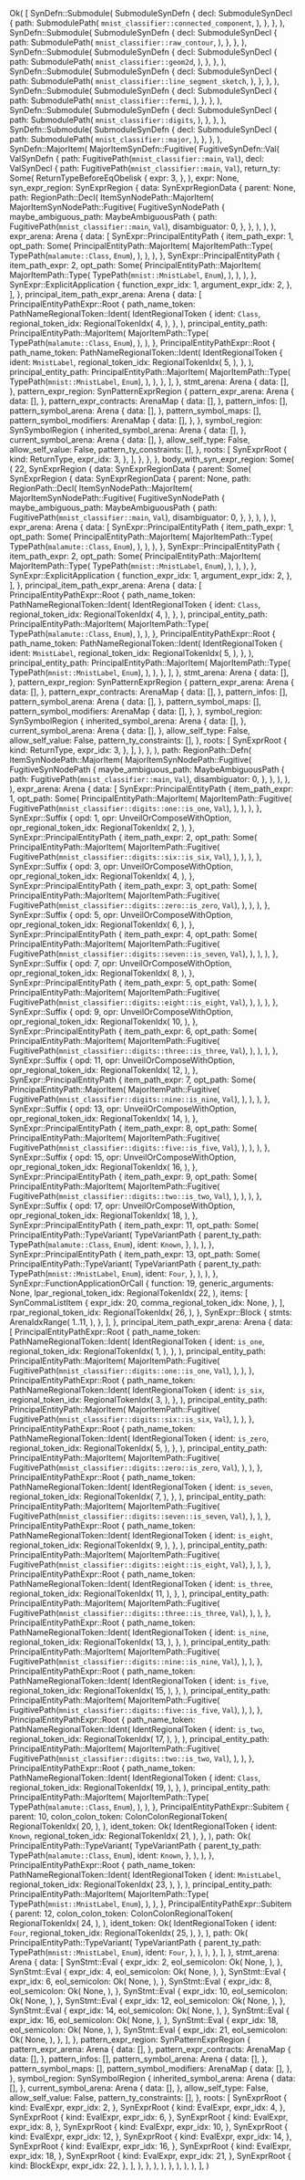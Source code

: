 Ok(
    [
        SynDefn::Submodule(
            SubmoduleSynDefn {
                decl: SubmoduleSynDecl {
                    path: SubmodulePath(
                        `mnist_classifier::connected_component`,
                    ),
                },
            },
        ),
        SynDefn::Submodule(
            SubmoduleSynDefn {
                decl: SubmoduleSynDecl {
                    path: SubmodulePath(
                        `mnist_classifier::raw_contour`,
                    ),
                },
            },
        ),
        SynDefn::Submodule(
            SubmoduleSynDefn {
                decl: SubmoduleSynDecl {
                    path: SubmodulePath(
                        `mnist_classifier::geom2d`,
                    ),
                },
            },
        ),
        SynDefn::Submodule(
            SubmoduleSynDefn {
                decl: SubmoduleSynDecl {
                    path: SubmodulePath(
                        `mnist_classifier::line_segment_sketch`,
                    ),
                },
            },
        ),
        SynDefn::Submodule(
            SubmoduleSynDefn {
                decl: SubmoduleSynDecl {
                    path: SubmodulePath(
                        `mnist_classifier::fermi`,
                    ),
                },
            },
        ),
        SynDefn::Submodule(
            SubmoduleSynDefn {
                decl: SubmoduleSynDecl {
                    path: SubmodulePath(
                        `mnist_classifier::digits`,
                    ),
                },
            },
        ),
        SynDefn::Submodule(
            SubmoduleSynDefn {
                decl: SubmoduleSynDecl {
                    path: SubmodulePath(
                        `mnist_classifier::major`,
                    ),
                },
            },
        ),
        SynDefn::MajorItem(
            MajorItemSynDefn::Fugitive(
                FugitiveSynDefn::Val(
                    ValSynDefn {
                        path: FugitivePath(`mnist_classifier::main`, `Val`),
                        decl: ValSynDecl {
                            path: FugitivePath(`mnist_classifier::main`, `Val`),
                            return_ty: Some(
                                ReturnTypeBeforeEqObelisk {
                                    expr: 3,
                                },
                            ),
                            expr: None,
                            syn_expr_region: SynExprRegion {
                                data: SynExprRegionData {
                                    parent: None,
                                    path: RegionPath::Decl(
                                        ItemSynNodePath::MajorItem(
                                            MajorItemSynNodePath::Fugitive(
                                                FugitiveSynNodePath {
                                                    maybe_ambiguous_path: MaybeAmbiguousPath {
                                                        path: FugitivePath(`mnist_classifier::main`, `Val`),
                                                        disambiguator: 0,
                                                    },
                                                },
                                            ),
                                        ),
                                    ),
                                    expr_arena: Arena {
                                        data: [
                                            SynExpr::PrincipalEntityPath {
                                                item_path_expr: 1,
                                                opt_path: Some(
                                                    PrincipalEntityPath::MajorItem(
                                                        MajorItemPath::Type(
                                                            TypePath(`malamute::Class`, `Enum`),
                                                        ),
                                                    ),
                                                ),
                                            },
                                            SynExpr::PrincipalEntityPath {
                                                item_path_expr: 2,
                                                opt_path: Some(
                                                    PrincipalEntityPath::MajorItem(
                                                        MajorItemPath::Type(
                                                            TypePath(`mnist::MnistLabel`, `Enum`),
                                                        ),
                                                    ),
                                                ),
                                            },
                                            SynExpr::ExplicitApplication {
                                                function_expr_idx: 1,
                                                argument_expr_idx: 2,
                                            },
                                        ],
                                    },
                                    principal_item_path_expr_arena: Arena {
                                        data: [
                                            PrincipalEntityPathExpr::Root {
                                                path_name_token: PathNameRegionalToken::Ident(
                                                    IdentRegionalToken {
                                                        ident: `Class`,
                                                        regional_token_idx: RegionalTokenIdx(
                                                            4,
                                                        ),
                                                    },
                                                ),
                                                principal_entity_path: PrincipalEntityPath::MajorItem(
                                                    MajorItemPath::Type(
                                                        TypePath(`malamute::Class`, `Enum`),
                                                    ),
                                                ),
                                            },
                                            PrincipalEntityPathExpr::Root {
                                                path_name_token: PathNameRegionalToken::Ident(
                                                    IdentRegionalToken {
                                                        ident: `MnistLabel`,
                                                        regional_token_idx: RegionalTokenIdx(
                                                            5,
                                                        ),
                                                    },
                                                ),
                                                principal_entity_path: PrincipalEntityPath::MajorItem(
                                                    MajorItemPath::Type(
                                                        TypePath(`mnist::MnistLabel`, `Enum`),
                                                    ),
                                                ),
                                            },
                                        ],
                                    },
                                    stmt_arena: Arena {
                                        data: [],
                                    },
                                    pattern_expr_region: SynPatternExprRegion {
                                        pattern_expr_arena: Arena {
                                            data: [],
                                        },
                                        pattern_expr_contracts: ArenaMap {
                                            data: [],
                                        },
                                        pattern_infos: [],
                                        pattern_symbol_arena: Arena {
                                            data: [],
                                        },
                                        pattern_symbol_maps: [],
                                        pattern_symbol_modifiers: ArenaMap {
                                            data: [],
                                        },
                                    },
                                    symbol_region: SynSymbolRegion {
                                        inherited_symbol_arena: Arena {
                                            data: [],
                                        },
                                        current_symbol_arena: Arena {
                                            data: [],
                                        },
                                        allow_self_type: False,
                                        allow_self_value: False,
                                        pattern_ty_constraints: [],
                                    },
                                    roots: [
                                        SynExprRoot {
                                            kind: ReturnType,
                                            expr_idx: 3,
                                        },
                                    ],
                                },
                            },
                        },
                        body_with_syn_expr_region: Some(
                            (
                                22,
                                SynExprRegion {
                                    data: SynExprRegionData {
                                        parent: Some(
                                            SynExprRegion {
                                                data: SynExprRegionData {
                                                    parent: None,
                                                    path: RegionPath::Decl(
                                                        ItemSynNodePath::MajorItem(
                                                            MajorItemSynNodePath::Fugitive(
                                                                FugitiveSynNodePath {
                                                                    maybe_ambiguous_path: MaybeAmbiguousPath {
                                                                        path: FugitivePath(`mnist_classifier::main`, `Val`),
                                                                        disambiguator: 0,
                                                                    },
                                                                },
                                                            ),
                                                        ),
                                                    ),
                                                    expr_arena: Arena {
                                                        data: [
                                                            SynExpr::PrincipalEntityPath {
                                                                item_path_expr: 1,
                                                                opt_path: Some(
                                                                    PrincipalEntityPath::MajorItem(
                                                                        MajorItemPath::Type(
                                                                            TypePath(`malamute::Class`, `Enum`),
                                                                        ),
                                                                    ),
                                                                ),
                                                            },
                                                            SynExpr::PrincipalEntityPath {
                                                                item_path_expr: 2,
                                                                opt_path: Some(
                                                                    PrincipalEntityPath::MajorItem(
                                                                        MajorItemPath::Type(
                                                                            TypePath(`mnist::MnistLabel`, `Enum`),
                                                                        ),
                                                                    ),
                                                                ),
                                                            },
                                                            SynExpr::ExplicitApplication {
                                                                function_expr_idx: 1,
                                                                argument_expr_idx: 2,
                                                            },
                                                        ],
                                                    },
                                                    principal_item_path_expr_arena: Arena {
                                                        data: [
                                                            PrincipalEntityPathExpr::Root {
                                                                path_name_token: PathNameRegionalToken::Ident(
                                                                    IdentRegionalToken {
                                                                        ident: `Class`,
                                                                        regional_token_idx: RegionalTokenIdx(
                                                                            4,
                                                                        ),
                                                                    },
                                                                ),
                                                                principal_entity_path: PrincipalEntityPath::MajorItem(
                                                                    MajorItemPath::Type(
                                                                        TypePath(`malamute::Class`, `Enum`),
                                                                    ),
                                                                ),
                                                            },
                                                            PrincipalEntityPathExpr::Root {
                                                                path_name_token: PathNameRegionalToken::Ident(
                                                                    IdentRegionalToken {
                                                                        ident: `MnistLabel`,
                                                                        regional_token_idx: RegionalTokenIdx(
                                                                            5,
                                                                        ),
                                                                    },
                                                                ),
                                                                principal_entity_path: PrincipalEntityPath::MajorItem(
                                                                    MajorItemPath::Type(
                                                                        TypePath(`mnist::MnistLabel`, `Enum`),
                                                                    ),
                                                                ),
                                                            },
                                                        ],
                                                    },
                                                    stmt_arena: Arena {
                                                        data: [],
                                                    },
                                                    pattern_expr_region: SynPatternExprRegion {
                                                        pattern_expr_arena: Arena {
                                                            data: [],
                                                        },
                                                        pattern_expr_contracts: ArenaMap {
                                                            data: [],
                                                        },
                                                        pattern_infos: [],
                                                        pattern_symbol_arena: Arena {
                                                            data: [],
                                                        },
                                                        pattern_symbol_maps: [],
                                                        pattern_symbol_modifiers: ArenaMap {
                                                            data: [],
                                                        },
                                                    },
                                                    symbol_region: SynSymbolRegion {
                                                        inherited_symbol_arena: Arena {
                                                            data: [],
                                                        },
                                                        current_symbol_arena: Arena {
                                                            data: [],
                                                        },
                                                        allow_self_type: False,
                                                        allow_self_value: False,
                                                        pattern_ty_constraints: [],
                                                    },
                                                    roots: [
                                                        SynExprRoot {
                                                            kind: ReturnType,
                                                            expr_idx: 3,
                                                        },
                                                    ],
                                                },
                                            },
                                        ),
                                        path: RegionPath::Defn(
                                            ItemSynNodePath::MajorItem(
                                                MajorItemSynNodePath::Fugitive(
                                                    FugitiveSynNodePath {
                                                        maybe_ambiguous_path: MaybeAmbiguousPath {
                                                            path: FugitivePath(`mnist_classifier::main`, `Val`),
                                                            disambiguator: 0,
                                                        },
                                                    },
                                                ),
                                            ),
                                        ),
                                        expr_arena: Arena {
                                            data: [
                                                SynExpr::PrincipalEntityPath {
                                                    item_path_expr: 1,
                                                    opt_path: Some(
                                                        PrincipalEntityPath::MajorItem(
                                                            MajorItemPath::Fugitive(
                                                                FugitivePath(`mnist_classifier::digits::one::is_one`, `Val`),
                                                            ),
                                                        ),
                                                    ),
                                                },
                                                SynExpr::Suffix {
                                                    opd: 1,
                                                    opr: UnveilOrComposeWithOption,
                                                    opr_regional_token_idx: RegionalTokenIdx(
                                                        2,
                                                    ),
                                                },
                                                SynExpr::PrincipalEntityPath {
                                                    item_path_expr: 2,
                                                    opt_path: Some(
                                                        PrincipalEntityPath::MajorItem(
                                                            MajorItemPath::Fugitive(
                                                                FugitivePath(`mnist_classifier::digits::six::is_six`, `Val`),
                                                            ),
                                                        ),
                                                    ),
                                                },
                                                SynExpr::Suffix {
                                                    opd: 3,
                                                    opr: UnveilOrComposeWithOption,
                                                    opr_regional_token_idx: RegionalTokenIdx(
                                                        4,
                                                    ),
                                                },
                                                SynExpr::PrincipalEntityPath {
                                                    item_path_expr: 3,
                                                    opt_path: Some(
                                                        PrincipalEntityPath::MajorItem(
                                                            MajorItemPath::Fugitive(
                                                                FugitivePath(`mnist_classifier::digits::zero::is_zero`, `Val`),
                                                            ),
                                                        ),
                                                    ),
                                                },
                                                SynExpr::Suffix {
                                                    opd: 5,
                                                    opr: UnveilOrComposeWithOption,
                                                    opr_regional_token_idx: RegionalTokenIdx(
                                                        6,
                                                    ),
                                                },
                                                SynExpr::PrincipalEntityPath {
                                                    item_path_expr: 4,
                                                    opt_path: Some(
                                                        PrincipalEntityPath::MajorItem(
                                                            MajorItemPath::Fugitive(
                                                                FugitivePath(`mnist_classifier::digits::seven::is_seven`, `Val`),
                                                            ),
                                                        ),
                                                    ),
                                                },
                                                SynExpr::Suffix {
                                                    opd: 7,
                                                    opr: UnveilOrComposeWithOption,
                                                    opr_regional_token_idx: RegionalTokenIdx(
                                                        8,
                                                    ),
                                                },
                                                SynExpr::PrincipalEntityPath {
                                                    item_path_expr: 5,
                                                    opt_path: Some(
                                                        PrincipalEntityPath::MajorItem(
                                                            MajorItemPath::Fugitive(
                                                                FugitivePath(`mnist_classifier::digits::eight::is_eight`, `Val`),
                                                            ),
                                                        ),
                                                    ),
                                                },
                                                SynExpr::Suffix {
                                                    opd: 9,
                                                    opr: UnveilOrComposeWithOption,
                                                    opr_regional_token_idx: RegionalTokenIdx(
                                                        10,
                                                    ),
                                                },
                                                SynExpr::PrincipalEntityPath {
                                                    item_path_expr: 6,
                                                    opt_path: Some(
                                                        PrincipalEntityPath::MajorItem(
                                                            MajorItemPath::Fugitive(
                                                                FugitivePath(`mnist_classifier::digits::three::is_three`, `Val`),
                                                            ),
                                                        ),
                                                    ),
                                                },
                                                SynExpr::Suffix {
                                                    opd: 11,
                                                    opr: UnveilOrComposeWithOption,
                                                    opr_regional_token_idx: RegionalTokenIdx(
                                                        12,
                                                    ),
                                                },
                                                SynExpr::PrincipalEntityPath {
                                                    item_path_expr: 7,
                                                    opt_path: Some(
                                                        PrincipalEntityPath::MajorItem(
                                                            MajorItemPath::Fugitive(
                                                                FugitivePath(`mnist_classifier::digits::nine::is_nine`, `Val`),
                                                            ),
                                                        ),
                                                    ),
                                                },
                                                SynExpr::Suffix {
                                                    opd: 13,
                                                    opr: UnveilOrComposeWithOption,
                                                    opr_regional_token_idx: RegionalTokenIdx(
                                                        14,
                                                    ),
                                                },
                                                SynExpr::PrincipalEntityPath {
                                                    item_path_expr: 8,
                                                    opt_path: Some(
                                                        PrincipalEntityPath::MajorItem(
                                                            MajorItemPath::Fugitive(
                                                                FugitivePath(`mnist_classifier::digits::five::is_five`, `Val`),
                                                            ),
                                                        ),
                                                    ),
                                                },
                                                SynExpr::Suffix {
                                                    opd: 15,
                                                    opr: UnveilOrComposeWithOption,
                                                    opr_regional_token_idx: RegionalTokenIdx(
                                                        16,
                                                    ),
                                                },
                                                SynExpr::PrincipalEntityPath {
                                                    item_path_expr: 9,
                                                    opt_path: Some(
                                                        PrincipalEntityPath::MajorItem(
                                                            MajorItemPath::Fugitive(
                                                                FugitivePath(`mnist_classifier::digits::two::is_two`, `Val`),
                                                            ),
                                                        ),
                                                    ),
                                                },
                                                SynExpr::Suffix {
                                                    opd: 17,
                                                    opr: UnveilOrComposeWithOption,
                                                    opr_regional_token_idx: RegionalTokenIdx(
                                                        18,
                                                    ),
                                                },
                                                SynExpr::PrincipalEntityPath {
                                                    item_path_expr: 11,
                                                    opt_path: Some(
                                                        PrincipalEntityPath::TypeVariant(
                                                            TypeVariantPath {
                                                                parent_ty_path: TypePath(`malamute::Class`, `Enum`),
                                                                ident: `Known`,
                                                            },
                                                        ),
                                                    ),
                                                },
                                                SynExpr::PrincipalEntityPath {
                                                    item_path_expr: 13,
                                                    opt_path: Some(
                                                        PrincipalEntityPath::TypeVariant(
                                                            TypeVariantPath {
                                                                parent_ty_path: TypePath(`mnist::MnistLabel`, `Enum`),
                                                                ident: `Four`,
                                                            },
                                                        ),
                                                    ),
                                                },
                                                SynExpr::FunctionApplicationOrCall {
                                                    function: 19,
                                                    generic_arguments: None,
                                                    lpar_regional_token_idx: RegionalTokenIdx(
                                                        22,
                                                    ),
                                                    items: [
                                                        SynCommaListItem {
                                                            expr_idx: 20,
                                                            comma_regional_token_idx: None,
                                                        },
                                                    ],
                                                    rpar_regional_token_idx: RegionalTokenIdx(
                                                        26,
                                                    ),
                                                },
                                                SynExpr::Block {
                                                    stmts: ArenaIdxRange(
                                                        1..11,
                                                    ),
                                                },
                                            ],
                                        },
                                        principal_item_path_expr_arena: Arena {
                                            data: [
                                                PrincipalEntityPathExpr::Root {
                                                    path_name_token: PathNameRegionalToken::Ident(
                                                        IdentRegionalToken {
                                                            ident: `is_one`,
                                                            regional_token_idx: RegionalTokenIdx(
                                                                1,
                                                            ),
                                                        },
                                                    ),
                                                    principal_entity_path: PrincipalEntityPath::MajorItem(
                                                        MajorItemPath::Fugitive(
                                                            FugitivePath(`mnist_classifier::digits::one::is_one`, `Val`),
                                                        ),
                                                    ),
                                                },
                                                PrincipalEntityPathExpr::Root {
                                                    path_name_token: PathNameRegionalToken::Ident(
                                                        IdentRegionalToken {
                                                            ident: `is_six`,
                                                            regional_token_idx: RegionalTokenIdx(
                                                                3,
                                                            ),
                                                        },
                                                    ),
                                                    principal_entity_path: PrincipalEntityPath::MajorItem(
                                                        MajorItemPath::Fugitive(
                                                            FugitivePath(`mnist_classifier::digits::six::is_six`, `Val`),
                                                        ),
                                                    ),
                                                },
                                                PrincipalEntityPathExpr::Root {
                                                    path_name_token: PathNameRegionalToken::Ident(
                                                        IdentRegionalToken {
                                                            ident: `is_zero`,
                                                            regional_token_idx: RegionalTokenIdx(
                                                                5,
                                                            ),
                                                        },
                                                    ),
                                                    principal_entity_path: PrincipalEntityPath::MajorItem(
                                                        MajorItemPath::Fugitive(
                                                            FugitivePath(`mnist_classifier::digits::zero::is_zero`, `Val`),
                                                        ),
                                                    ),
                                                },
                                                PrincipalEntityPathExpr::Root {
                                                    path_name_token: PathNameRegionalToken::Ident(
                                                        IdentRegionalToken {
                                                            ident: `is_seven`,
                                                            regional_token_idx: RegionalTokenIdx(
                                                                7,
                                                            ),
                                                        },
                                                    ),
                                                    principal_entity_path: PrincipalEntityPath::MajorItem(
                                                        MajorItemPath::Fugitive(
                                                            FugitivePath(`mnist_classifier::digits::seven::is_seven`, `Val`),
                                                        ),
                                                    ),
                                                },
                                                PrincipalEntityPathExpr::Root {
                                                    path_name_token: PathNameRegionalToken::Ident(
                                                        IdentRegionalToken {
                                                            ident: `is_eight`,
                                                            regional_token_idx: RegionalTokenIdx(
                                                                9,
                                                            ),
                                                        },
                                                    ),
                                                    principal_entity_path: PrincipalEntityPath::MajorItem(
                                                        MajorItemPath::Fugitive(
                                                            FugitivePath(`mnist_classifier::digits::eight::is_eight`, `Val`),
                                                        ),
                                                    ),
                                                },
                                                PrincipalEntityPathExpr::Root {
                                                    path_name_token: PathNameRegionalToken::Ident(
                                                        IdentRegionalToken {
                                                            ident: `is_three`,
                                                            regional_token_idx: RegionalTokenIdx(
                                                                11,
                                                            ),
                                                        },
                                                    ),
                                                    principal_entity_path: PrincipalEntityPath::MajorItem(
                                                        MajorItemPath::Fugitive(
                                                            FugitivePath(`mnist_classifier::digits::three::is_three`, `Val`),
                                                        ),
                                                    ),
                                                },
                                                PrincipalEntityPathExpr::Root {
                                                    path_name_token: PathNameRegionalToken::Ident(
                                                        IdentRegionalToken {
                                                            ident: `is_nine`,
                                                            regional_token_idx: RegionalTokenIdx(
                                                                13,
                                                            ),
                                                        },
                                                    ),
                                                    principal_entity_path: PrincipalEntityPath::MajorItem(
                                                        MajorItemPath::Fugitive(
                                                            FugitivePath(`mnist_classifier::digits::nine::is_nine`, `Val`),
                                                        ),
                                                    ),
                                                },
                                                PrincipalEntityPathExpr::Root {
                                                    path_name_token: PathNameRegionalToken::Ident(
                                                        IdentRegionalToken {
                                                            ident: `is_five`,
                                                            regional_token_idx: RegionalTokenIdx(
                                                                15,
                                                            ),
                                                        },
                                                    ),
                                                    principal_entity_path: PrincipalEntityPath::MajorItem(
                                                        MajorItemPath::Fugitive(
                                                            FugitivePath(`mnist_classifier::digits::five::is_five`, `Val`),
                                                        ),
                                                    ),
                                                },
                                                PrincipalEntityPathExpr::Root {
                                                    path_name_token: PathNameRegionalToken::Ident(
                                                        IdentRegionalToken {
                                                            ident: `is_two`,
                                                            regional_token_idx: RegionalTokenIdx(
                                                                17,
                                                            ),
                                                        },
                                                    ),
                                                    principal_entity_path: PrincipalEntityPath::MajorItem(
                                                        MajorItemPath::Fugitive(
                                                            FugitivePath(`mnist_classifier::digits::two::is_two`, `Val`),
                                                        ),
                                                    ),
                                                },
                                                PrincipalEntityPathExpr::Root {
                                                    path_name_token: PathNameRegionalToken::Ident(
                                                        IdentRegionalToken {
                                                            ident: `Class`,
                                                            regional_token_idx: RegionalTokenIdx(
                                                                19,
                                                            ),
                                                        },
                                                    ),
                                                    principal_entity_path: PrincipalEntityPath::MajorItem(
                                                        MajorItemPath::Type(
                                                            TypePath(`malamute::Class`, `Enum`),
                                                        ),
                                                    ),
                                                },
                                                PrincipalEntityPathExpr::Subitem {
                                                    parent: 10,
                                                    colon_colon_token: ColonColonRegionalToken(
                                                        RegionalTokenIdx(
                                                            20,
                                                        ),
                                                    ),
                                                    ident_token: Ok(
                                                        IdentRegionalToken {
                                                            ident: `Known`,
                                                            regional_token_idx: RegionalTokenIdx(
                                                                21,
                                                            ),
                                                        },
                                                    ),
                                                    path: Ok(
                                                        PrincipalEntityPath::TypeVariant(
                                                            TypeVariantPath {
                                                                parent_ty_path: TypePath(`malamute::Class`, `Enum`),
                                                                ident: `Known`,
                                                            },
                                                        ),
                                                    ),
                                                },
                                                PrincipalEntityPathExpr::Root {
                                                    path_name_token: PathNameRegionalToken::Ident(
                                                        IdentRegionalToken {
                                                            ident: `MnistLabel`,
                                                            regional_token_idx: RegionalTokenIdx(
                                                                23,
                                                            ),
                                                        },
                                                    ),
                                                    principal_entity_path: PrincipalEntityPath::MajorItem(
                                                        MajorItemPath::Type(
                                                            TypePath(`mnist::MnistLabel`, `Enum`),
                                                        ),
                                                    ),
                                                },
                                                PrincipalEntityPathExpr::Subitem {
                                                    parent: 12,
                                                    colon_colon_token: ColonColonRegionalToken(
                                                        RegionalTokenIdx(
                                                            24,
                                                        ),
                                                    ),
                                                    ident_token: Ok(
                                                        IdentRegionalToken {
                                                            ident: `Four`,
                                                            regional_token_idx: RegionalTokenIdx(
                                                                25,
                                                            ),
                                                        },
                                                    ),
                                                    path: Ok(
                                                        PrincipalEntityPath::TypeVariant(
                                                            TypeVariantPath {
                                                                parent_ty_path: TypePath(`mnist::MnistLabel`, `Enum`),
                                                                ident: `Four`,
                                                            },
                                                        ),
                                                    ),
                                                },
                                            ],
                                        },
                                        stmt_arena: Arena {
                                            data: [
                                                SynStmt::Eval {
                                                    expr_idx: 2,
                                                    eol_semicolon: Ok(
                                                        None,
                                                    ),
                                                },
                                                SynStmt::Eval {
                                                    expr_idx: 4,
                                                    eol_semicolon: Ok(
                                                        None,
                                                    ),
                                                },
                                                SynStmt::Eval {
                                                    expr_idx: 6,
                                                    eol_semicolon: Ok(
                                                        None,
                                                    ),
                                                },
                                                SynStmt::Eval {
                                                    expr_idx: 8,
                                                    eol_semicolon: Ok(
                                                        None,
                                                    ),
                                                },
                                                SynStmt::Eval {
                                                    expr_idx: 10,
                                                    eol_semicolon: Ok(
                                                        None,
                                                    ),
                                                },
                                                SynStmt::Eval {
                                                    expr_idx: 12,
                                                    eol_semicolon: Ok(
                                                        None,
                                                    ),
                                                },
                                                SynStmt::Eval {
                                                    expr_idx: 14,
                                                    eol_semicolon: Ok(
                                                        None,
                                                    ),
                                                },
                                                SynStmt::Eval {
                                                    expr_idx: 16,
                                                    eol_semicolon: Ok(
                                                        None,
                                                    ),
                                                },
                                                SynStmt::Eval {
                                                    expr_idx: 18,
                                                    eol_semicolon: Ok(
                                                        None,
                                                    ),
                                                },
                                                SynStmt::Eval {
                                                    expr_idx: 21,
                                                    eol_semicolon: Ok(
                                                        None,
                                                    ),
                                                },
                                            ],
                                        },
                                        pattern_expr_region: SynPatternExprRegion {
                                            pattern_expr_arena: Arena {
                                                data: [],
                                            },
                                            pattern_expr_contracts: ArenaMap {
                                                data: [],
                                            },
                                            pattern_infos: [],
                                            pattern_symbol_arena: Arena {
                                                data: [],
                                            },
                                            pattern_symbol_maps: [],
                                            pattern_symbol_modifiers: ArenaMap {
                                                data: [],
                                            },
                                        },
                                        symbol_region: SynSymbolRegion {
                                            inherited_symbol_arena: Arena {
                                                data: [],
                                            },
                                            current_symbol_arena: Arena {
                                                data: [],
                                            },
                                            allow_self_type: False,
                                            allow_self_value: False,
                                            pattern_ty_constraints: [],
                                        },
                                        roots: [
                                            SynExprRoot {
                                                kind: EvalExpr,
                                                expr_idx: 2,
                                            },
                                            SynExprRoot {
                                                kind: EvalExpr,
                                                expr_idx: 4,
                                            },
                                            SynExprRoot {
                                                kind: EvalExpr,
                                                expr_idx: 6,
                                            },
                                            SynExprRoot {
                                                kind: EvalExpr,
                                                expr_idx: 8,
                                            },
                                            SynExprRoot {
                                                kind: EvalExpr,
                                                expr_idx: 10,
                                            },
                                            SynExprRoot {
                                                kind: EvalExpr,
                                                expr_idx: 12,
                                            },
                                            SynExprRoot {
                                                kind: EvalExpr,
                                                expr_idx: 14,
                                            },
                                            SynExprRoot {
                                                kind: EvalExpr,
                                                expr_idx: 16,
                                            },
                                            SynExprRoot {
                                                kind: EvalExpr,
                                                expr_idx: 18,
                                            },
                                            SynExprRoot {
                                                kind: EvalExpr,
                                                expr_idx: 21,
                                            },
                                            SynExprRoot {
                                                kind: BlockExpr,
                                                expr_idx: 22,
                                            },
                                        ],
                                    },
                                },
                            ),
                        ),
                    },
                ),
            ),
        ),
    ],
)